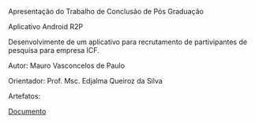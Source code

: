 Apresentação do Trabalho de Conclusão de Pós Graduação 

Aplicativo Android R2P

Desenvolvimente de um aplicativo para recrutamento de partivipantes de pesquisa para empresa ICF.

Autor: Mauro Vasconcelos de Paulo

Orientador: Prof. Msc. Edjalma Queiroz da Silva

Artefatos:

<a href="https://github.com/maurosvasconcelos/Projeto-R2P/documentoPrincipal.pdf">Documento</a>